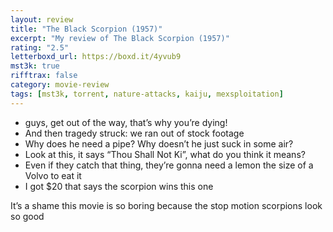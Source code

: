 ```yaml
---
layout: review
title: "The Black Scorpion (1957)"
excerpt: "My review of The Black Scorpion (1957)"
rating: "2.5"
letterboxd_url: https://boxd.it/4yvub9
mst3k: true
rifftrax: false
category: movie-review
tags: [mst3k, torrent, nature-attacks, kaiju, mexsploitation]
---
```


- guys, get out of the way, that’s why you’re dying!
- And then tragedy struck: we ran out of stock footage
- Why does he need a pipe? Why doesn’t he just suck in some air?
- Look at this, it says “Thou Shall Not Ki”, what do you think it means?
- Even if they catch that thing, they’re gonna need a lemon the size of a Volvo to eat it
- I got $20 that says the scorpion wins this one

It’s a shame this movie is so boring because the stop motion scorpions look so good
